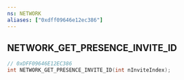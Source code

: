 ```yaml
---
ns: NETWORK
aliases: ["0xdff09646e12ec386"]
---
```

## NETWORK_GET_PRESENCE_INVITE_ID

```c
// 0xDFF09646E12EC386
int NETWORK_GET_PRESENCE_INVITE_ID(int nInviteIndex);
```
